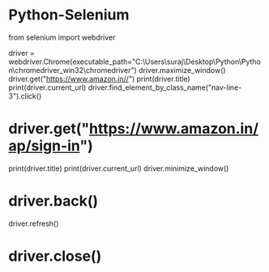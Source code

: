 # Python-Selenium
from selenium import webdriver

driver = webdriver.Chrome(executable_path="C:\\Users\\suraj\\Desktop\\Python\\Python\\chromedriver_win32\\chromedriver")
driver.maximize_window()
driver.get("https://www.amazon.in//")
print(driver.title)
print(driver.current_url)
driver.find_element_by_class_name("nav-line-3").click()
# driver.get("https://www.amazon.in/ap/sign-in")
print(driver.title)
print(driver.current_url)
driver.minimize_window()
# driver.back()
driver.refresh()
# driver.close()
